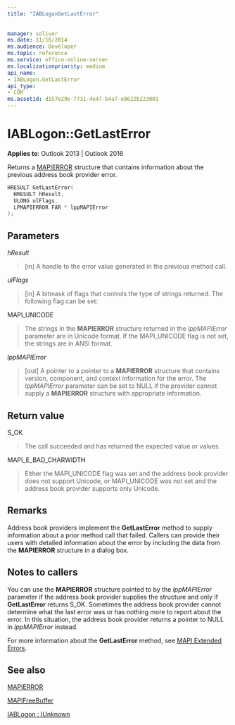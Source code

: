 ```yaml
---
title: "IABLogonGetLastError"
 
 
manager: soliver
ms.date: 11/16/2014
ms.audience: Developer
ms.topic: reference
ms.service: office-online-server
ms.localizationpriority: medium
api_name:
- IABLogon.GetLastError
api_type:
- COM
ms.assetid: d157e29e-7731-4e47-b4a7-e8622b223001
---
```


# IABLogon::GetLastError

  
  
**Applies to**: Outlook 2013 | Outlook 2016 
  
Returns a [MAPIERROR](mapierror.md) structure that contains information about the previous address book provider error. 
  
```cpp
HRESULT GetLastError(
  HRESULT hResult,
  ULONG ulFlags,
  LPMAPIERROR FAR * lppMAPIError
);
```

## Parameters

 _hResult_
  
> [in] A handle to the error value generated in the previous method call.
    
 _ulFlags_
  
> [in] A bitmask of flags that controls the type of strings returned. The following flag can be set:
    
MAPI_UNICODE 
  
> The strings in the **MAPIERROR** structure returned in the _lppMAPIError_ parameter are in Unicode format. If the MAPI_UNICODE flag is not set, the strings are in ANSI format. 
    
 _lppMAPIError_
  
> [out] A pointer to a pointer to a **MAPIERROR** structure that contains version, component, and context information for the error. The  _lppMAPIError_ parameter can be set to NULL if the provider cannot supply a **MAPIERROR** structure with appropriate information. 
    
## Return value

S_OK 
  
> The call succeeded and has returned the expected value or values.
    
MAPI_E_BAD_CHARWIDTH 
  
> Either the MAPI_UNICODE flag was set and the address book provider does not support Unicode, or MAPI_UNICODE was not set and the address book provider supports only Unicode.
    
## Remarks

Address book providers implement the **GetLastError** method to supply information about a prior method call that failed. Callers can provide their users with detailed information about the error by including the data from the **MAPIERROR** structure in a dialog box. 
  
## Notes to callers

You can use the **MAPIERROR** structure pointed to by the  _lppMAPIError_ parameter if the address book provider supplies the structure and only if **GetLastError** returns S_OK. Sometimes the address book provider cannot determine what the last error was or has nothing more to report about the error. In this situation, the address book provider returns a pointer to NULL in  _lppMAPIError_ instead. 
  
For more information about the **GetLastError** method, see [MAPI Extended Errors](mapi-extended-errors.md).
  
## See also



[MAPIERROR](mapierror.md)
  
[MAPIFreeBuffer](mapifreebuffer.md)
  
[IABLogon : IUnknown](iablogoniunknown.md)

